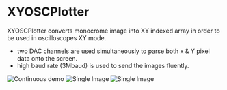 # XYOSCPlotter

XYOSCPlotter converts monocrome image into XY indexed array in order to be used in oscilloscopes XY mode.

 - two DAC channels are used simultaneously to parse both x & Y pixel data onto the screen.
 - high baud rate (3Mbaud) is used to send the images fluently.

![Continuous demo](https://github.com/ademkaya/XYOSCPlotter/blob/master/img/osc.cont.gif?raw=true)   ![Single Image](https://github.com/ademkaya/XYOSCPlotter/blob/master/img/2020-10-25%2014_30_15-20201025_142507.jpg%20%E2%80%8E-%20Photos.png?raw=true) ![Single Image](https://github.com/ademkaya/XYOSCPlotter/blob/master/img/2020-10-25%2014_30_49-20201025_142542.jpg%20%E2%80%8E-%20Photos.png?raw=true)

